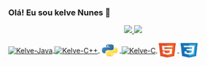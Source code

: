 ### Olá! Eu sou kelve Nunes 👋






<div align="center">
  <a href="https://github.com/KelveNunes">
  <img height="180em" src="https://github-readme-stats.vercel.app/api?username=KelveNunes&show_icons=true&theme=dark&include_all_commits=true&count_private=true"/>
  <img height="180em" src="https://github-readme-stats.vercel.app/api/top-langs/?username=KelveNunes&layout=compact&langs_count=7&theme=dark"/>
</div>
<div style="display: inline_block"><br>
  <img align="center" alt="Kelve-Java" height="30" width="40" src="https://cdn.jsdelivr.net/gh/devicons/devicon/icons/java/java-original.svg">
  <img align="center" alt="Kelve-C++" height="30" width="40" src="https://cdn.worldvectorlogo.com/logos/c.svg">
  <img align="center" alt="kelve-Python" height="30" width="40" src="https://raw.githubusercontent.com/devicons/devicon/master/icons/python/python-original.svg">
  <img align="center" alt="Kelve-C" height="30" width="40" src="https://icon-icons.com/downloadimage.php?id=135457&root=2248/SVG/&file=language_c_icon_135457.svg">
  <img align="center" alt="Kelve-HTML" height="30" width="40" src="https://raw.githubusercontent.com/devicons/devicon/master/icons/html5/html5-original.svg">
  <img align="center" alt="Rafa-CSS" height="30" width="40" src="https://raw.githubusercontent.com/devicons/devicon/master/icons/css3/css3-original.svg">
  
</div>
  
  ##
  




